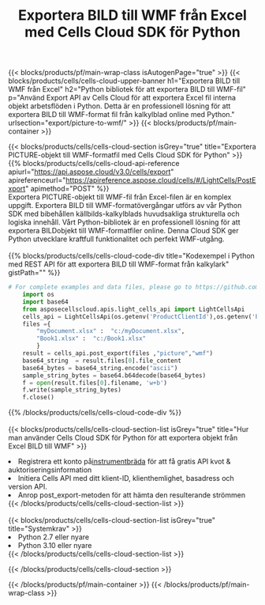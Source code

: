 ﻿---
title:  Exportera BILD till WMF från Excel med Cells Cloud SDK för Python
description:  Aspose.Cells Cloud REST API stöder export av filer från {0} till {1}-format med {2}.
---
{{< blocks/products/pf/main-wrap-class isAutogenPage="true" >}}
{{< blocks/products/cells/cells-cloud-upper-banner h1="Exportera BILD till WMF från Excel" h2="Python bibliotek för att exportera BILD till WMF-fil" p="Använd Export API av Cells Cloud för att exportera Excel fil interna objekt arbetsflöden i Python. Detta är en professionell lösning för att exportera BILD till WMF-format fil från kalkylblad online med Python." urlsection="export/picture-to-wmf/" >}}
{{< blocks/products/pf/main-container >}}

{{< blocks/products/cells/cells-cloud-section isGrey="true" title="Exportera PICTURE-objekt till WMF-formatfil med Cells Cloud SDK för Python" >}}
{{% blocks/products/cells/cells-cloud-api-reference apiurl="https://api.aspose.cloud/v3.0/cells/export" apireferenceurl="https://apireference.aspose.cloud/cells/#/LightCells/PostExport" apimethod="POST" %}}
<br/>
Exportera PICTURE-objekt till WMF-fil från Excel-filen är en komplex uppgift. Exportera BILD till WMF-formatövergångar utförs av vår Python SDK med bibehållen källbilds-kalkylblads huvudsakliga strukturella och logiska innehåll. Vårt Python-bibliotek är en professionell lösning för att exportera BILDobjekt till WMF-formatfiler online. Denna Cloud SDK ger Python utvecklare kraftfull funktionalitet och perfekt WMF-utgång.
<br/>
<br/>
{{% blocks/products/cells/cells-cloud-code-div title="Kodexempel i Python med REST API för att exportera BILD till WMF-format från kalkylark" gistPath="" %}}
  
```python
# For complete examples and data files, please go to https://github.com/aspose-cells-cloud/aspose-cells-cloud-python/
    import os
    import base64
    from asposecellscloud.apis.light_cells_api import LightCellsApi
    cells_api = LightCellsApi(os.getenv('ProductClientId'),os.getenv('ProductClientSecret'))
    files ={ 
        "myDocument.xlsx" :  "c:/myDocument.xlsx",
        "Book1.xlsx" :  "c:/Book1.xlsx" 
        }
    result = cells_api.post_export(files ,"picture","wmf")
    base64_string  = result.files[0].file_content
    base64_bytes = base64_string.encode("ascii")
    sample_string_bytes = base64.b64decode(base64_bytes)
    f = open(result.files[0].filename, 'w+b')
    f.write(sample_string_bytes)
    f.close()    
```
   
{{% /blocks/products/cells/cells-cloud-code-div %}}
<br/>
<br/>
{{< blocks/products/cells/cells-cloud-section-list isGrey="true" title="Hur man använder Cells Cloud SDK för Python för att exportera objekt från Excel BILD till WMF" >}}
<li> Registrera ett konto på<a href="https://dashboard.aspose.cloud/">instrumentbräda</a> för att få gratis API kvot & auktoriseringsinformation</li>
<li>Initiera Cells API med ditt klient-ID, klienthemlighet, basadress och version API.</li>
<li>Anrop post_export-metoden för att hämta den resulterande strömmen</li>
{{< /blocks/products/cells/cells-cloud-section-list >}}
<br/>
<br/>
{{< blocks/products/cells/cells-cloud-section-list isGrey="true" title="Systemkrav" >}}
<li>Python 2.7 eller nyare</li>
<li>Python 3.10 eller nyare</li>
{{< /blocks/products/cells/cells-cloud-section-list >}}

{{< /blocks/products/cells/cells-cloud-section >}}

{{< /blocks/products/pf/main-container >}}
{{< /blocks/products/pf/main-wrap-class >}}
